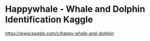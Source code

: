# Happywhale - Whale and Dolphin Identification Kaggle

https://www.kaggle.com/c/happy-whale-and-dolphin

